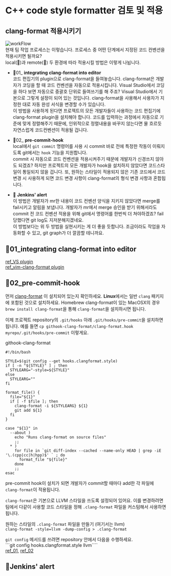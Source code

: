 # C++ code style formatter 검토 및 적용           

## clang-format 적용시키기
![workFlow](https://user-images.githubusercontent.com/58028527/91929565-a071cf80-ed19-11ea-8b65-3eb10d1e24a3.jpg)    
현재 팀 작업 프로세스는 이렇습니다. 프로세스 중 어떤 단계에서 지정된 코드 컨벤션을 적용시키면 될까요?   
local(:tangerine:)과 remote(:lemon:) 두 환경에 따라 적용시킬 방법은 이렇게 나뉩니다.      
       
* :tangerine:01_ **integrating clang-format into editor**   
코드 편집기의 plugin으로 clang-format을 들여놓습니다. clang-format은 개발자가 코딩을 할 때 코드 컨벤션을 자동으로 적용시킵니다. 
Visual Studio에서 코딩을 하다 보면 자동으로 중괄호 단위로 들여쓰기를 해 주죠? Visual Studio에서 기본으로 그렇게 설정이 되어 있는 것입니다.
clang-format을 사용해서 사용자가 지정한 대로 자동 완성 서식을 변경할 수가 있습니다.   
이 방법을 사용하게 된다면 프로젝트의 모든 개발자들이 사용하는 코드 편집기에 clang-format plugin을 설치해야 합니다. 코드를 입력하는 과정에서 자동으로 기준에 맞게 정렬해주기 때문에, 인위적으로 정렬내용을 바꾸지 않는다면 물 흐르듯 자연스럽게 코드컨벤션이 적용될 겁니다.    
* :tangerine:02_ **pre-commit-hook**    
local에서 ```git commit``` 명령어를 사용 시 commit 바로 전에 특정한 작동이 이뤄지도록 git에서는 ```hook``` 기능을 지원합니다.    
commit 시 자동으로 코드 컨벤션을 적용시켜주기 때문에 개발자가 신경쓰지 않아도 되겠죠? 하지만 프로젝트의 모든 개발자가 hook을 설치하지 않았다면 코드스타일이 통일되지 않을 겁니다. 또, 원하는 스타일이 적용되지 않은 기존 코드에서 코드 변경 시 사용하게 되면 코드 변경 사항이 clang-format의 형식 변경 사항과 혼합됩니다. 
      
* :lemon: **Jenkins' alert**   
이 방법은 개발자가 mr한 내용이 코드 컨벤션 양식을 지키지 않았다면 merge를 fail시키고 알림을 보냅니다. 
개발자가 mr에서 merge 승인을 받기 위해서라도 commit 전 코드 컨벤션 적용을 위해 git에서 명령어를 한번씩 더 쳐야하겠죠? fail당했다면 git log도 지저분해지겠네요.       
이 방법보다는 위 두 방법을 실현시키는 게 더 좋을 듯합니다. 조금이라도 작업을 자동화할 수 있고, git graph가 더 깔끔할 테니까요.     
   
   
## :tangerine:01_integrating clang-format into editor   
    
[ref_VS plugin](https://devblogs.microsoft.com/cppblog/clangformat-support-in-visual-studio-2017-15-7-preview-1/)       
[ref_vim-clang-format plugin](https://github.com/rhysd/vim-clang-format)    
    
## :tangerine:02_pre-commit-hook   
먼저 [clang-format](http://clang.llvm.org/docs/ClangFormat.html) 이 설치되어 있는지 확인하세요. **Linux**에서는 일반 ```clang``` 패키지에 포함된 것으로 설치하세요. Homebrew clang-format이 있는 MacOSX의 경우 ```brew install clang-format```을 통해 ```clang-format```을 설치하시면 됩니다.    
    
이제 프로젝트 repository의 ```.git/hooks``` 아래 ```.git/hooks/pre-commit```을 설치하면 됩니다. 
예를 들면 ```cp githook-clang-format/clang-format.hook myrepo/.git/hooks/pre-commit``` 이렇게요.
    
githook-clang-format
```
#!/bin/bash

STYLE=$(git config --get hooks.clangformat.style)
if [ -n "${STYLE}" ] ; then
  STYLEARG="-style=${STYLE}"
else
  STYLEARG=""
fi

format_file() {
  file="${1}"
  if [ -f $file ]; then
    clang-format -i ${STYLEARG} ${1}
    git add ${1}
  fi
}

case "${1}" in
  --about )
    echo "Runs clang-format on source files"
    ;;
  * )
    for file in `git diff-index --cached --name-only HEAD | grep -iE '\.(cpp|cc|h|hpp)$' ` ; do
      format_file "${file}"
    done
    ;;
esac
```
pre-commit hook이 설치가 되면 개발자가 commit할 때마다 add한 각 파일에 ```clang-format```이 적용됩니다.   

```clang-format```은 기본으로 LLVM 스타일을 쓰도록 설정되어 있어요. 이를 변경하려면 팀에서 다같이 사용할 코드 스타일을 정해 ```.clang-format``` 파일을 커스텀해서 사용하면 됩니다. 

원하는 스타일의 ```.clang-format``` 파일을 만들기 (여기서는 llvm)     
```clang-format -style=llvm -dump-config > .clang-format``` 

```git config``` 메서드를 쓰려면 repository 안에서 다음을 수행하세요.    
```git config hooks.clangformat.style llvm````           
[ref_01](https://gist.github.com/alexeagle/c8ed91b14a407342d9a8e112b5ac7dab), [ref_02](https://github.com/andrewseidl/githook-clang-format)    
      
      
      
## :lemon:Jenkins' alert

 
      
